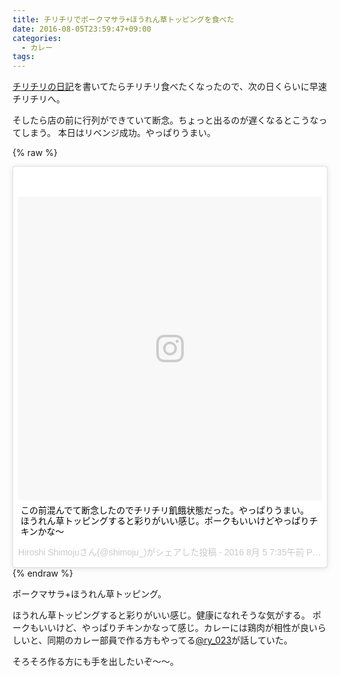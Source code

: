 ```yaml
---
title: チリチリでポークマサラ+ほうれん草トッピングを食べた
date: 2016-08-05T23:59:47+09:00
categories:
  - カレー
tags:
---
```


[チリチリの日記](https://shimoju.jp/2016/08/01/tiritiri-curry/)を書いてたらチリチリ食べたくなったので、次の日くらいに早速チリチリへ。

そしたら店の前に行列ができていて断念。ちょっと出るのが遅くなるとこうなってしまう。
本日はリベンジ成功。やっぱりうまい。

{% raw %}
<blockquote class="instagram-media" data-instgrm-captioned data-instgrm-version="7" style=" background:#FFF; border:0; border-radius:3px; box-shadow:0 0 1px 0 rgba(0,0,0,0.5),0 1px 10px 0 rgba(0,0,0,0.15); margin: 1px; max-width:658px; padding:0; width:99.375%; width:-webkit-calc(100% - 2px); width:calc(100% - 2px);"><div style="padding:8px;"> <div style=" background:#F8F8F8; line-height:0; margin-top:40px; padding:50.0% 0; text-align:center; width:100%;"> <div style=" background:url(data:image/png;base64,iVBORw0KGgoAAAANSUhEUgAAACwAAAAsCAMAAAApWqozAAAABGdBTUEAALGPC/xhBQAAAAFzUkdCAK7OHOkAAAAMUExURczMzPf399fX1+bm5mzY9AMAAADiSURBVDjLvZXbEsMgCES5/P8/t9FuRVCRmU73JWlzosgSIIZURCjo/ad+EQJJB4Hv8BFt+IDpQoCx1wjOSBFhh2XssxEIYn3ulI/6MNReE07UIWJEv8UEOWDS88LY97kqyTliJKKtuYBbruAyVh5wOHiXmpi5we58Ek028czwyuQdLKPG1Bkb4NnM+VeAnfHqn1k4+GPT6uGQcvu2h2OVuIf/gWUFyy8OWEpdyZSa3aVCqpVoVvzZZ2VTnn2wU8qzVjDDetO90GSy9mVLqtgYSy231MxrY6I2gGqjrTY0L8fxCxfCBbhWrsYYAAAAAElFTkSuQmCC); display:block; height:44px; margin:0 auto -44px; position:relative; top:-22px; width:44px;"></div></div> <p style=" margin:8px 0 0 0; padding:0 4px;"> <a href="https://www.instagram.com/p/BIuwZ9qDkvY/" style=" color:#000; font-family:Arial,sans-serif; font-size:14px; font-style:normal; font-weight:normal; line-height:17px; text-decoration:none; word-wrap:break-word;" target="_blank">この前混んでて断念したのでチリチリ飢餓状態だった。やっぱりうまい。 ほうれん草トッピングすると彩りがいい感じ。ポークもいいけどやっぱりチキンかな〜</a></p> <p style=" color:#c9c8cd; font-family:Arial,sans-serif; font-size:14px; line-height:17px; margin-bottom:0; margin-top:8px; overflow:hidden; padding:8px 0 7px; text-align:center; text-overflow:ellipsis; white-space:nowrap;">Hiroshi Shimojuさん(@shimoju_)がシェアした投稿 - <time style=" font-family:Arial,sans-serif; font-size:14px; line-height:17px;" datetime="2016-08-05T14:35:26+00:00">2016  8月 5 7:35午前 PDT</time></p></div></blockquote>
<script async defer src="//platform.instagram.com/en_US/embeds.js"></script>
{% endraw %}

ポークマサラ+ほうれん草トッピング。

ほうれん草トッピングすると彩りがいい感じ。健康になれそうな気がする。
ポークもいいけど、やっぱりチキンかなって感じ。カレーには鶏肉が相性が良いらしいと、同期のカレー部員で作る方もやってる[@ry_023](https://twitter.com/ry_023)が話していた。

そろそろ作る方にも手を出したいぞ〜〜。

